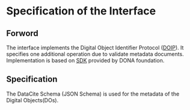 # Specification of the Interface

## Forword 
The interface implements the Digital Object Identifier Protocol ([DOIP](https://www.dona.net/sites/default/files/2018-11/DOIPv2Spec_1.pdf)).
It specifies one additional operation due to validate metadata documents.
Implementation is based on [SDK](https://www.dona.net/sites/default/files/2020-09/DOIPv2SDKOverview.pdf) provided by DONA foundation.

## Specification
The DataCite Schema (JSON Schema) is used for the metadata of the Digital Objects(DOs). 
